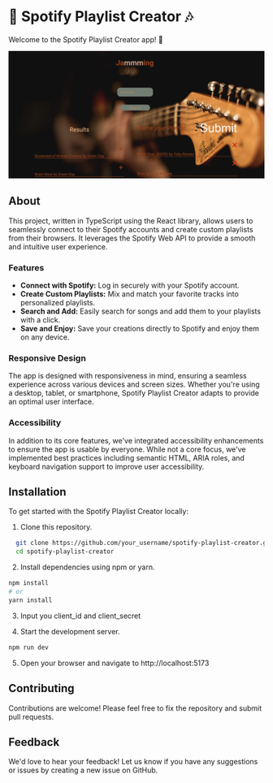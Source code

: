 # 🎵 Spotify Playlist Creator 🎶

Welcome to the Spotify Playlist Creator app! 🚀

![Landing Page](./img/landing.png)

## About
This project, written in TypeScript using the React library, allows users to seamlessly connect to their Spotify accounts and create custom playlists from their browsers. It leverages the Spotify Web API to provide a smooth and intuitive user experience.

### Features
- **Connect with Spotify:** Log in securely with your Spotify account.
- **Create Custom Playlists:** Mix and match your favorite tracks into personalized playlists.
- **Search and Add:** Easily search for songs and add them to your playlists with a click.
- **Save and Enjoy:** Save your creations directly to Spotify and enjoy them on any device.

### Responsive Design
The app is designed with responsiveness in mind, ensuring a seamless experience across various devices and screen sizes. Whether you're using a desktop, tablet, or smartphone, Spotify Playlist Creator adapts to provide an optimal user interface.

### Accessibility
In addition to its core features, we've integrated accessibility enhancements to ensure the app is usable by everyone. While not a core focus, we've implemented best practices including semantic HTML, ARIA roles, and keyboard navigation support to improve user accessibility.

## Installation
To get started with the Spotify Playlist Creator locally:

1. Clone this repository.
```bash
  git clone https://github.com/your_username/spotify-playlist-creator.git
  cd spotify-playlist-creator
   ```

2. Install dependencies using npm or yarn.
  ```bash
  npm install
  # or
  yarn install
```

3. Input you client_id and client_secret

4. Start the development server.

  ```bash
  npm run dev
  ```

5. Open your browser and navigate to http://localhost:5173

## Contributing
Contributions are welcome! Please feel free to fix the repository and submit pull requests.

## Feedback
We'd love to hear your feedback! Let us know if you have any suggestions or issues by creating a new issue on GitHub.

